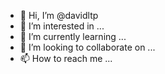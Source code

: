 - 👋 Hi, I’m @davidltp
- 👀 I’m interested in ...
- 🌱 I’m currently learning ...
- 💞️ I’m looking to collaborate on ...
- 📫 How to reach me ...

<!---
davidltp/davidltp is a ✨ special ✨ repository because its `README.md` (this file) appears on your GitHub profile.
You can click the Preview link to take a look at your changes.
--->
